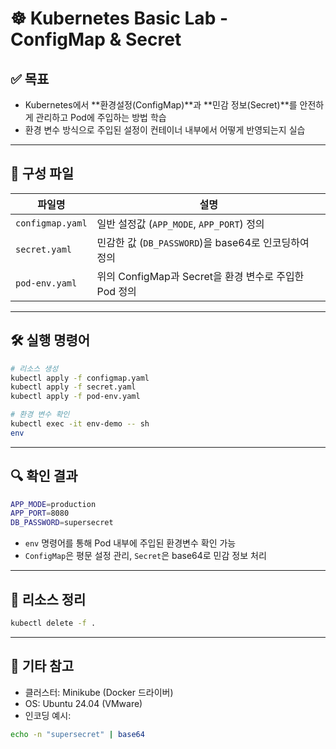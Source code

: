 # ☸️ Kubernetes Basic Lab - ConfigMap & Secret

## ✅ 목표

- Kubernetes에서 **환경설정(ConfigMap)**과 **민감 정보(Secret)**를 안전하게 관리하고 Pod에 주입하는 방법 학습
- 환경 변수 방식으로 주입된 설정이 컨테이너 내부에서 어떻게 반영되는지 실습

---

## 📁 구성 파일

| 파일명 | 설명 |
|--------|------|
| `configmap.yaml` | 일반 설정값 (`APP_MODE`, `APP_PORT`) 정의 |
| `secret.yaml`    | 민감한 값 (`DB_PASSWORD`)을 base64로 인코딩하여 정의 |
| `pod-env.yaml`   | 위의 ConfigMap과 Secret을 환경 변수로 주입한 Pod 정의 |

---

## 🛠️ 실행 명령어

```bash
# 리소스 생성
kubectl apply -f configmap.yaml
kubectl apply -f secret.yaml
kubectl apply -f pod-env.yaml

# 환경 변수 확인
kubectl exec -it env-demo -- sh
env
```

---

## 🔍 확인 결과

```bash
APP_MODE=production
APP_PORT=8080
DB_PASSWORD=supersecret
```

- `env` 명령어를 통해 Pod 내부에 주입된 환경변수 확인 가능
- `ConfigMap`은 평문 설정 관리, `Secret`은 base64로 민감 정보 처리

---

## 🧹 리소스 정리

```bash
kubectl delete -f .
```

---

## 🧩 기타 참고

- 클러스터: Minikube (Docker 드라이버)
- OS: Ubuntu 24.04 (VMware)
- 인코딩 예시:

```bash
echo -n "supersecret" | base64
```
